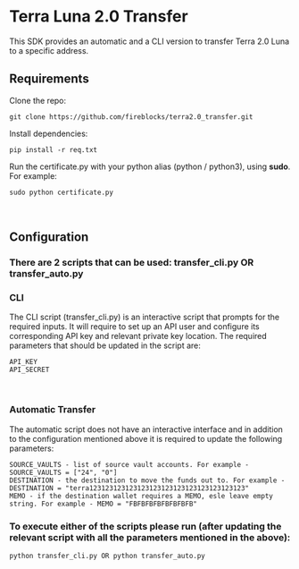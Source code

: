 # Terra Luna 2.0 Transfer

This SDK provides an automatic and a CLI version to transfer Terra 2.0 Luna to a specific address.
## Requirements

Clone the repo:
```
git clone https://github.com/fireblocks/terra2.0_transfer.git

```
Install dependencies:
```
pip install -r req.txt
```
Run the certificate.py with your python alias (python / python3), using **sudo**. For example:
```
sudo python certificate.py
```
​
## Configuration

### There are 2 scripts that can be used: transfer_cli.py OR transfer_auto.py

### CLI
The CLI script (transfer_cli.py) is an interactive script that prompts for the required inputs.
It will require to set up an API user and configure its corresponding API key and relevant 
private key location. 
The required parameters that should be updated in the script are:
```
API_KEY
API_SECRET
```
​
### Automatic Transfer
The automatic script does not have an interactive interface and in addition to the configuration mentioned above it is required to update the following parameters:
```
SOURCE_VAULTS - list of source vault accounts. For example - SOURCE_VAULTS = ["24", "0"] 
DESTINATION - the destination to move the funds out to. For example - DESTINATION = "terra123123123123123123123123123123123123123"
MEMO - if the destination wallet requires a MEMO, esle leave empty string. For example - MEMO = "FBFBFBFBFBFBFBFB"
```
### To execute either of the scripts please run (after updating the relevant script with all the parameters mentioned in the above):
```
python transfer_cli.py OR python transfer_auto.py
```

